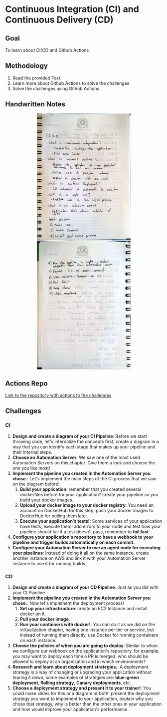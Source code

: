 # Continuous Integration (CI) and Continuous Delivery (CD)

## Goal
To learn about CI/CD and Github Actions

## Methodology 
1. Read the provided Text
2. Learn more about Github Actions to solve the challenges 
3. Solve the challenges using Github Actions

## Handwritten Notes
<p align="center">
    <img style = "width:300px" src="imgs/hw_notes/hw_notes_1.jpg">
    <img style = "width:300px" src="imgs/hw_notes/hw_notes_2.jpg">
</p>

## Actions Repo 
[Link to the repository with actions to the challenges](https://github.com/PJCB1998/DevOpsRampUp-frontend/actions)

## Challenges 
### CI

1. **Design and create a diagram of your CI Pipeline**: Before we start throwing code, let's internalize the concepts first, create a diagram
in a way that you can identify each stage that makes up your pipeline and their internal steps.
2. **Choose an Automation Server**: We saw one of the most used Automation Servers on this chapter. Give them a look and choose the one you like most!
3. **Implement the pipeline you created in the Automation Server you chose.**: Let's implement the main steps of the CI process that we saw on the diagram before!
   1. **Build your application**: remember that you created several dockerfiles before for your application? create your pipeline so you build your docker images.
   2. **Upload your docker image to your docker registry**: You need an account on DockerHub for this step, push your docker images to DockerHub for pulling them later.
   3. **Execute your application's tests!**: Some services of your application have tests, execute them! add errors to your code and test how your pipeline should fail if a test doesn't pass, remember to **fail fast**.
4. **Configure your application's repository to have a webhook to your pipeline and trigger builds automatically on each commit.**
5. **Configure your Automation Server to use an agent node for executing your pipelines**: Instead of doing it all on the same instance, create another
instance on AWS and link it with your Automation Server instance to use it for running builds.

### CD

1. **Design and create a diagram of your CD Pipeline**: Just as you did with your CI Pipeline.
2. **Implement the pipeline you created in the Automation Server you chose.**: Now let's implement the deployment process!
   1. **Set up your infrastructure**: create an EC2 Instance and install docker on it. 
   2. **Pull your docker image**.
   3. **Run your containers with docker!**: You can do it as we did on the virtualization chapter, having one instance per tier or service, but instead
   of running them directly, use Docker for running containers on each instance.
3. **Choose the policies of when you are going to deploy**: Similar to when we configure our webhook on the application's repository, for example, 
you may want to deploy each time a PR is merged, who should be allowed to deploy at an organization and in which environments?
4. **Research and learn about deployment strategies.**: A deployment strategy is a way of changing or upgrading your application without tearing it down,
some examples of strategies are: **blue-green deployment**, **Rolling strategy**, **Canary deployments**, etc.
5. **Choose a deployment strategy and present it to your trainer!**: You could make slides for this or a diagram or both! present the deployment strategy
you want to implement to your application, explain why you chose that strategy, why is better than the other ones in your application and how would improve
your application's performance.